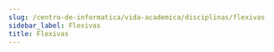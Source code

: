 ```yaml
---
slug: /centro-de-informatica/vida-academica/disciplinas/flexivas
sidebar_label: Flexivas
title: Flexivas
---
```

